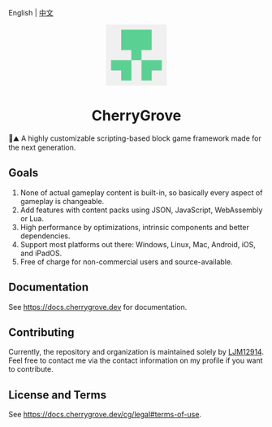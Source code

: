 English | [中文](README.chs.md)

<p align="center"><img alt="CherryGrove Logo" width="120" src="assets/icons/CherryGrove-2048.png" /></p>

<h1 align="center">CherryGrove</h1>

🌸⛰️ A highly customizable scripting-based block game framework made for the next generation.

## Goals

1. None of actual gameplay content is built-in, so basically every aspect of gameplay is changeable.
2. Add features with content packs using JSON, JavaScript, WebAssembly or Lua.
3. High performance by optimizations, intrinsic components and better dependencies.
5. Support most platforms out there: Windows, Linux, Mac, Android, iOS, and iPadOS.
6. Free of charge for non-commercial users and source-available.

## Documentation

See https://docs.cherrygrove.dev for documentation.

## Contributing

Currently, the repository and organization is maintained solely by [LJM12914](https://github.com/ljm12914). Feel free to contact me via the contact information on my profile if you want to contribute.

## License and Terms

See https://docs.cherrygrove.dev/cg/legal#terms-of-use.
